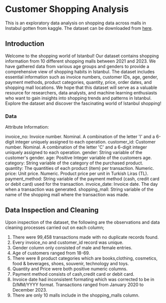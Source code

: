 # Customer Shopping Analysis
This is an exploratory data analysis on shopping data across malls in Instabul gotten from kaggle. The dataset can be downloaded from [here](https://www.kaggle.com/datasets/mehmettahiraslan/customer-shopping-dataset).

## Introduction
Welcome to the shopping world of Istanbul! Our dataset contains shopping information from 10 different shopping malls between 2021 and 2023. We have gathered data from various age groups and genders to provide a comprehensive view of shopping habits in Istanbul. The dataset includes essential information such as invoice numbers, customer IDs, age, gender, payment methods, product categories, quantity, price, order dates, and shopping mall locations. We hope that this dataset will serve as a valuable resource for researchers, data analysts, and machine learning enthusiasts who want to gain insights into shopping trends and patterns in Istanbul. Explore the dataset and discover the fascinating world of Istanbul shopping!

### Data
Attribute Information:

invoice_no: Invoice number. Nominal. A combination of the letter 'I' and a 6-digit integer uniquely assigned to each operation.
customer_id: Customer number. Nominal. A combination of the letter 'C' and a 6-digit integer uniquely assigned to each operation.
gender: String variable of the customer's gender.
age: Positive Integer variable of the customers age.
category: String variable of the category of the purchased product.
quantity: The quantities of each product (item) per transaction. Numeric.
price: Unit price. Numeric. Product price per unit in Turkish Liras (TL).
payment_method: String variable of the payment method (cash, credit card or debit card) used for the transaction.
invoice_date: Invoice date. The day when a transaction was generated.
shopping_mall: String variable of the name of the shopping mall where the transaction was made.

## Data Inspection and Cleaning
Upon inspection of the dataset, the following are the observations and data cleaning processes carried out on each column;
1. There were 99,458 transactions made with no duplicate records found.
2. Every invoice_no and customer_id record was unique.
3. Gender column only consisted of male and female entries.
4. Age of customers ranged from 18-69.
5. There were 8 product categories which are books,clothing, cosmetics, food & beverages, shoes, souvenir, technology and toys.
6. Quantity and Price were both positive numeric columns.
7. Payment method consists of cash,credit card or debit card.
8. Invoice date had inconsistent formating which was corrected to be in D/MM/YYYY format. Transactions ranged from January 2020 to December 2023.
9. There are only 10 malls include in the shopping_malls column.

